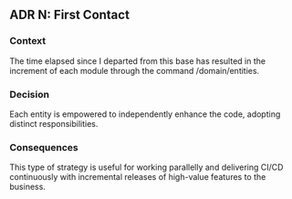 ## ADR N: First Contact

### Context
The time elapsed since I departed from this base has resulted in the increment of each module through the command /domain/entities. 

### Decision
Each entity is empowered to independently enhance the code, adopting distinct responsibilities.

### Consequences
This type of strategy is useful for working parallelly and delivering CI/CD continuously with incremental releases of high-value features to the business.